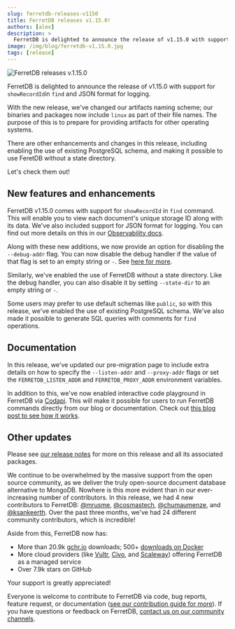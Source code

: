 ```yaml
---
slug: ferretdb-releases-v1150
title: FerretDB releases v1.15.0!
authors: [alex]
description: >
  FerretDB is delighted to announce the release of v1.15.0 with support for `showRecordId`in `find` and JSON format for logging.
image: /img/blog/ferretdb-v1.15.0.jpg
tags: [release]
---
```


![FerretDB releases v.1.15.0](/img/blog/ferretdb-v1.15.0.jpg)

FerretDB is delighted to announce the release of v1.15.0 with support for `showRecordId`in `find` and JSON format for logging.

<!--truncate-->

With the new release, we've changed our artifacts naming scheme; our binaries and packages now include `linux` as part of their file names.
The purpose of this is to prepare for providing artifacts for other operating systems.

There are other enhancements and changes in this release, including enabling the use of existing PostgreSQL schema, and making it possible to use FeretDB without a state directory.

Let's check them out!

## New features and enhancements

FerretDB v1.15.0 comes with support for `showRecordId` in `find` command.
This will enable you to view each document's unique storage ID along with its data.
We've also included support for JSON format for logging.
You can find out more details on this in our [Observability docs](https://docs.ferretdb.io/configuration/observability/).

Along with these new additions, we now provide an option for disabling the `--debug-addr` flag.
You can now disable the debug handler if the value of that flag is set to an empty string or `-`.
See [here for more](https://docs.ferretdb.io/configuration/flags/#interfaces).

Similarly, we've enabled the use of FerretDB without a state directory.
Like the debug handler, you can also disable it by setting `--state-dir` to an empty string or `-`.

Some users may prefer to use default schemas like `public`, so with this release, we've enabled the use of existing PostgreSQL schema.
We've also made it possible to generate SQL queries with comments for `find` operations.

## Documentation

In this release, we've updated our pre-migration page to include extra details on how to specify the `--listen-addr` and `--proxy-addr` flags or set the `FERRETDB_LISTEN_ADDR` and `FERRETDB_PROXY_ADDR` environment variables.

In addition to this, we've now enabled interactive code playground in FerretDB via [Codapi](https://codapi.org/).
This will make it possible for users to run FerretDB commands directly from our blog or documentation.
Check out [this blog post to see how it works](https://blog.ferretdb.io/mongodb-crud-operations-with-ferretdb/).

## Other updates

Please see [our release notes](https://github.com/FerretDB/FerretDB/releases/tag/v1.15.0) for more on this release and all its associated packages.

We continue to be overwhelmed by the massive support from the open source community, as we deliver the truly open-source document database alternative to MongoDB.
Nowhere is this more evident than in our ever-increasing number of contributors.
In this release, we had 4 new contributors to FerretDB: [@mrusme](https://github.com/mrusme), [@cosmastech](https://github.com/cosmastech), [@chumaumenze](https://github.com/chumaumenze), and [@ksankeerth](https://github.com/ksankeerth).
Over the past three months, we've had 24 different community contributors, which is incredible!

Aside from this, FerretDB now has:

- More than 20.9k [gchr.io](https://github.com/FerretDB/FerretDB/pkgs/container/ferretdb) downloads; 500+ [downloads on Docker](https://hub.docker.com/r/ferretdb/ferretdb/tags)
- More cloud providers (like [Vultr](https://www.vultr.com/docs/ferretdb-managed-database-guide/), [Civo](https://www.civo.com/marketplace/FerretDB), and [Scaleway](https://www.scaleway.com/en/betas/#managed-document-database)) offering FerretDB as a managed service
- Over 7.9k stars on GitHub

Your support is greatly appreciated!

Everyone is welcome to contribute to FerretDB via code, bug reports, feature request, or documentation ([see our contribution guide for more](https://docs.ferretdb.io/contributing/)).
If you have questions or feedback on FerretDB, [contact us on our community channels](https://docs.ferretdb.io/#community).
